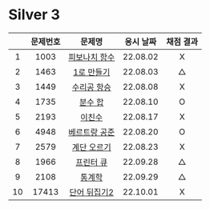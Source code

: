 # Silver 3

|     | 문제번호 |           문제명           | 응시 날짜 | 채점 결과 |
| :-: | :------: | :------------------------: | :-------: | :-------: |
|  1  |   1003   | [피보나치 함수](./1003.js) | 22.08.02  |     X     |
|  2  |   1463   |  [1로 만들기](./1463.js)   | 22.08.03  |     △     |
|  3  |   1449   |  [수리공 항승](./1449.js)  | 22.08.08  |     X     |
|  4  |   1735   |    [분수 합](./1735.js)    | 22.08.10  |     O     |
|  5  |   2193   |    [이친수](./2193.js)     | 22.08.17  |     X     |
|  6  |   4948   | [베르트랑 공준](./4948.js) | 22.08.20  |     O     |
|  7  |   2579   |  [계단 오르기](./2579.js)  | 22.08.23  |     X     |
|  8  |   1966   |   [프린터 큐](./1966.js)   | 22.09.28  |     △     |
|  9  |   2108   |    [통계학](./2108.js)     | 22.09.29  |     △     |
| 10  |  17413   | [단어 뒤집기2](./17413.js) | 22.10.01  |     X     |
